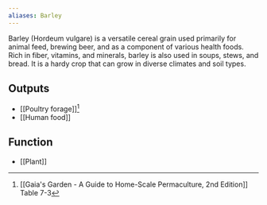 ```yaml
---
aliases: Barley
---
```

Barley (Hordeum vulgare) is a versatile cereal grain used primarily for animal feed, brewing beer, and as a component of various health foods. Rich in fiber, vitamins, and minerals, barley is also used in soups, stews, and bread. It is a hardy crop that can grow in diverse climates and soil types.
## Outputs
- [[Poultry forage]][^1]
- [[Human food]]
## Function
- [[Plant]]

[^1]: [[Gaia's Garden - A Guide to Home-Scale Permaculture, 2nd Edition]] Table 7-3